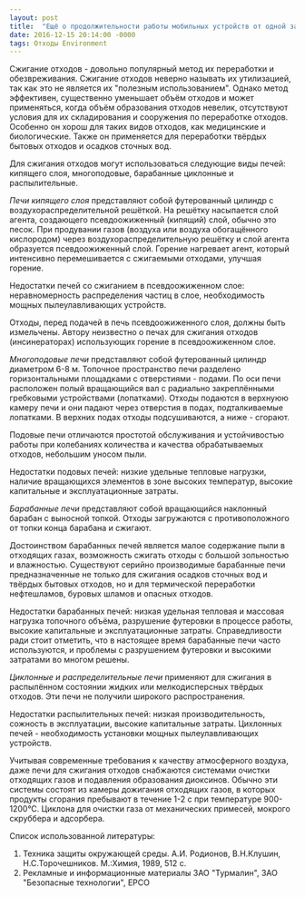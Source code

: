 ```yaml
---
layout: post
title:  "Ещё о продолжительности работы мобильных устройств от одной зарядки"
date: 2016-12-15 20:14:00 -0000
tags: Отходы Environment
---
```


Сжигание отходов - довольно популярный метод их переработки и обезвреживания. Сжигание отходов неверно называть их утилизацией, так как это не является их "полезным использованием". Однако метод эффективен, существенно уменьшает объём отходов и может применяться, когда объём образования отходов невелик, отсутствуют условия для их складирования и сооружения по переработке отходов. Особенно он хорош для таких видов отходов, как медицинские и биологические. Также он применяется для переработки твёрдых бытовых отходов и осадков сточных вод.

Для сжигания отходов могут использоваться следующие виды печей: кипящего слоя, многоподовые, барабанные циклонные и распылительные.

*Печи кипящего слоя* представляют собой футерованный цилиндр с воздухораспределительной решёткой. На решётку насыпается слой агента, создающего псевдоожиженный (кипящий) слой, обычно это песок. При продувании газов (воздуха или воздуха обогащённого кислородом) через воздухораспределительную решётку и слой агента образуется псевдоожиженный слой. Горение нагревает агент, который интенсивно перемешивается с сжигаемыми отходами, улучшая горение.

Недостатки печей со сжиганием в псевдоожиженном слое: неравномерность распределения частиц в слое, необходимость мощных пылеулавливающих устройств.

Отходы, перед подачей в печь псевдоожиженного слоя, должны быть измельчены. Автору неизвестно о печах для сжигания отходов (инсинераторах) использующих горение в псевдоожиженном слое.

*Многоподовые печи* представляют собой футерованный цилиндр диаметром 6-8&nbsp;м. Топочное пространство печи разделено горизонтальными площадками с отверстиями - подами. По оси печи расположен полый вращающийся вал с радиально закреплёнными гребковыми устройствами (лопатками). Отходы подаются в верхнуюю камеру печи и они падают через отверстия в подах, подталкиваемые лопатками.  В верхних подах отходы подсушиваются, а ниже - сгорают.

Подовые печи отличаются простотой обслуживания и устойчивостью работы при колебаниях количества и качества обрабатываемых отходов, небольшим уносом пыли.

Недостатки подовых печей: низкие удельные тепловые нагрузки, наличие вращающихся элементов в зоне высоких температур, высокие капитальные и эксплуатационные затраты.

*Барабанные печи* представляют собой вращающийся наклонный барабан с выносной топкой. Отходы загружаются с противоположного от топки конца барабана и сжигают. 

Достоинством барабанных печей является малое содержание пыли в отходящих газах, возможность сжигать отходы с большой зольностью и влажностью. Существуют серийно производимые барабанные печи предназначенные не только для сжигания осадков сточных вод и твёрдых бытовых отходов, но и для термической переработки нефтешламов, буровых шламов и опасных отходов.

Недостатки барабанных печей: низкая удельная тепловая и массовая нагрузка топочного объёма, разрушение футеровки в процессе работы, высокие капитальные и эксплуатационные затраты. Справедливости ради стоит отметить, что в настоящее время барабанные печи часто используются, и проблемы с разрушением футеровки и высокими затратами во многом решены.

*Циклонные и распределительные печи* применяют для сжигания в распылённом состоянии жидких или мелкодисперсных твёрдых отходов. Эти печи не получили широкого распространения.

Недостатки распылительных печей: низкая производительность, сожность в эксплуатации, высокие капитальные затраты. Цихлонных печей - необходимость установки мощных пылеулавливающих устройств.

Учитывая современные требования к качеству атмосферного воздуха, даже печи для сжигания отходов снабжаются системами очистки отходящих газов и подавления образования диоксинов. Обычно эти системы состоят из камеры дожигания отходящих газов, в которых продукты сгорания пребывают в течение 1-2 с при температуре 900-1200&deg;С. Циклона для очистки газа от механических примесей, мокрого скруббера и адсорбера.

Список использованной литературы:
1) Техника защиты окружающей среды. А.И. Родионов, В.Н.Клушин, Н.С.Торочешников. М.:Химия, 1989, 512 с.
2) Рекламные и информационные материалы ЗАО "Турмалин", ЗАО "Безопасные технологии", EPCO